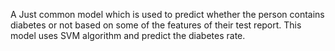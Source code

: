 A Just common model which is used to predict whether the person contains diabetes or not based on some of the features of their test report.
This model uses SVM algorithm and predict the diabetes rate.
